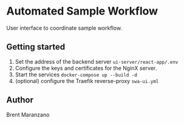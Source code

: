 # Automated Sample Workflow
User interface to coordinate sample workflow.

## Getting started
1. Set the address of the backend server
   `ui-server/react-app/.env`
2. Configure the keys and certificates for the NginX server.
3. Start the services
   `docker-compose up --build -d`
4. (optional) configure the Traefik reverse-proxy
   `swa-ui.yml`
   
## Author
   Brent Maranzano<br/>
